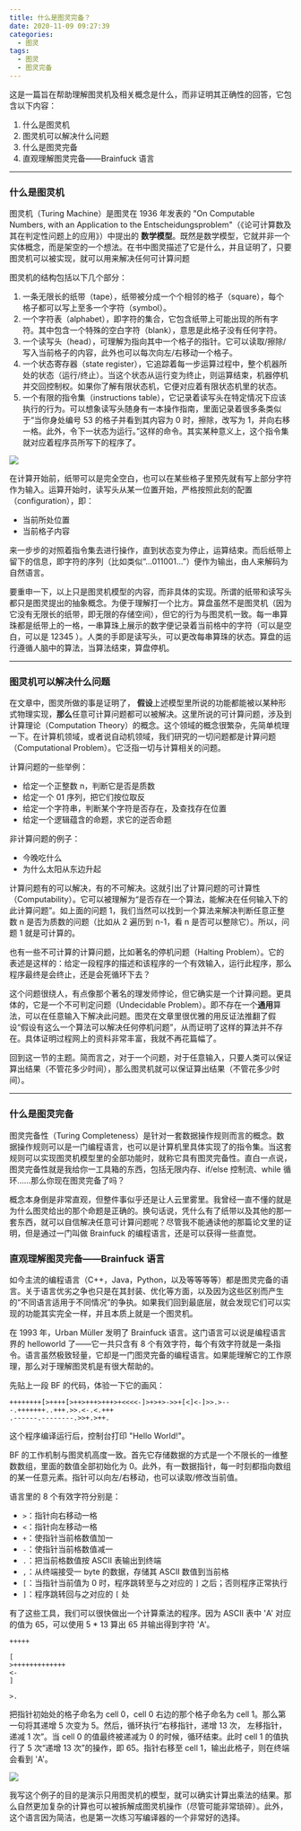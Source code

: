 ```yaml
---
title: 什么是图灵完备？
date: 2020-11-09 09:27:39
categories:
  - 图灵
tags:
  - 图灵
  - 图灵完备
---
```


这是一篇旨在帮助理解图灵机及相关概念是什么，而非证明其正确性的回答，它包含以下内容：

1. 什么是图灵机
2. 图灵机可以解决什么问题
3. 什么是图灵完备
4. 直观理解图灵完备——Brainfuck 语言

---

### 什么是图灵机

图灵机（Turing Machine）是图灵在 1936 年发表的 "On Computable Numbers, with an Application to the Entscheidungsproblem"（《论可计算数及其在判定性问题上的应用》）中提出的 **数学模型**。既然是数学模型，它就并非一个实体概念，而是架空的一个想法。在书中图灵描述了它是什么，并且证明了，只要图灵机可以被实现，就可以用来解决任何可计算问题

图灵机的结构包括以下几个部分：

1. 一条无限长的纸带（tape），纸带被分成一个个相邻的格子（square），每个格子都可以写上至多一个字符（symbol）。
2. 一个字符表（alphabet），即字符的集合，它包含纸带上可能出现的所有字符。其中包含一个特殊的空白字符（blank），意思是此格子没有任何字符。
3. 一个读写头（head），可理解为指向其中一个格子的指针。它可以读取/擦除/写入当前格子的内容，此外也可以每次向左/右移动一个格子。
4. 一个状态寄存器（state register），它追踪着每一步运算过程中，整个机器所处的状态（运行/终止）。当这个状态从运行变为终止，则运算结束，机器停机并交回控制权。如果你了解有限状态机，它便对应着有限状态机里的状态。
5. 一个有限的指令集（instructions table），它记录着读写头在特定情况下应该执行的行为。可以想象读写头随身有一本操作指南，里面记录着很多条类似于“当你身处编号 53 的格子并看到其内容为 0 时，擦除，改写为 1，并向右移一格。此外，令下一状态为运行。”这样的命令。其实某种意义上，这个指令集就对应着程序员所写下的程序了。

![](https://pic1.zhimg.com/80/v2-6d57f9001041416d43e886f14fd43f84_720w.jpg?source=1940ef5c)

在计算开始前，纸带可以是完全空白，也可以在某些格子里预先就有写上部分字符作为输入。运算开始时，读写头从某一位置开始，严格按照此刻的配置（configuration），即：

- 当前所处位置
- 当前格子内容

来一步步的对照着指令集去进行操作，直到状态变为停止，运算结束。而后纸带上留下的信息，即字符的序列（比如类似“...011001...”）便作为输出，由人来解码为自然语言。

要重申一下，以上只是图灵机模型的内容，而非具体的实现。所谓的纸带和读写头都只是图灵提出的抽象概念。为便于理解打一个比方。算盘虽然不是图灵机（因为它没有无限长的纸带，即无限的存储空间），但它的行为与图灵机一致。每一串算珠都是纸带上的一格，一串算珠上展示的数字便记录着当前格中的字符（可以是空白，可以是 12345 ）。人类的手即是读写头，可以更改每串算珠的状态。算盘的运行遵循人脑中的算法，当算法结束，算盘停机。

---

### 图灵机可以解决什么问题

在文章中，图灵所做的事是证明了， **假设**上述模型里所说的功能都能被以某种形式物理实现，**那么**任意可计算问题都可以被解决。这里所说的可计算问题，涉及到计算理论（Computation Theory）的概念。这个领域的概念很繁杂，先简单梳理一下。在计算机领域，或者说自动机领域，我们研究的一切问题都是计算问题（Computational Problem）。它泛指一切与计算相关的问题。

计算问题的一些举例：

- 给定一个正整数 n，判断它是否是质数
- 给定一个 01 序列，把它们按位取反
- 给定一个字符串，判断某个字符是否存在，及查找存在位置
- 给定一个逻辑蕴含的命题，求它的逆否命题

非计算问题的例子：

- 今晚吃什么
- 为什么太阳从东边升起

计算问题有的可以解决，有的不可解决。这就引出了计算问题的可计算性（Computability）。它可以被理解为“是否存在一个算法，能解决在任何输入下的此计算问题”。如上面的问题 1，我们当然可以找到一个算法来解决判断任意正整数 n 是否为质数的问题（比如从 2 遍历到 n-1，看 n 是否可以整除它）。所以，问题 1 就是可计算的。

也有一些不可计算的计算问题，比如著名的停机问题（Halting Problem）。它的表述是这样的：给定一段程序的描述和该程序的一个有效输入，运行此程序，那么程序最终是会终止，还是会死循环下去？

这个问题很绕人，有点像那个著名的理发师悖论，但它确实是一个计算问题。更具体的，它是一个不可判定问题（Undecidable Problem）。即不存在一个**通用**算法，可以在任意输入下解决此问题。图灵在文章里很优雅的用反证法推翻了假设“假设有这么一个算法可以解决任何停机问题”，从而证明了这样的算法并不存在。具体证明过程网上的资料非常丰富，我就不再花篇幅了。

回到这一节的主题。简而言之，对于一个问题，对于任意输入，只要人类可以保证算出结果（不管花多少时间），那么图灵机就可以保证算出结果（不管花多少时间）。

---

### 什么是图灵完备

图灵完备性（Turing Completeness）是针对一套数据操作规则而言的概念。数据操作规则可以是一门编程语言，也可以是计算机里具体实现了的指令集。当这套规则可以实现图灵机模型里的全部功能时，就称它具有图灵完备性。直白一点说，图灵完备性就是我给你一工具箱的东西，包括无限内存、if/else 控制流、while 循环……那么你现在图灵完备了吗？

概念本身倒是非常直观，但整件事似乎还是让人云里雾里。我曾经一直不懂的就是为什么图灵给出的那个命题是正确的。换句话说，凭什么有了纸带以及其他的那一套东西，就可以自信解决任意可计算问题呢？尽管我不能通读他的那篇论文里的证明，但是通过一门叫做 Brainfuck 的编程语言，还是可以获得一些直觉。

### 直观理解图灵完备——Brainfuck 语言

如今主流的编程语言（C++，Java，Python，以及等等等等）都是图灵完备的语言。关于语言优劣之争也只是在其封装、优化等方面，以及因为这些区别而产生的“不同语言适用于不同情况”的争执。如果我们回到最底层，就会发现它们可以实现的功能其实完全一样，并且本质上就是一个图灵机。

在 1993 年，Urban Müller 发明了 Brainfuck 语言。这门语言可以说是编程语言界的 helloworld 了——它一共只含有 8 个有效字符，每个有效字符就是一条指令。语言虽然极致轻量，它却是一门图灵完备的编程语言。如果能理解它的工作原理，那么对于理解图灵机是有很大帮助的。

先贴上一段 BF 的代码，体验一下它的画风：

```text
++++++++[>++++[>++>+++>+++>+<<<<-]>+>+>->>+[<]<-]>>.>---.+++++++..+++.>>.<-.<.+++
.------.--------.>>+.>++.
```

这个程序编译运行后，控制台打印 "Hello World!"。

BF 的工作机制与图灵机高度一致。首先它存储数据的方式是一个不限长的一维整数数组，里面的数值全部初始化为 0。此外，有一数据指针，每一时刻都指向数组的某一任意元素。指针可以向左/右移动，也可以读取/修改当前值。

语言里的 8 个有效字符分别是：

- `>`：指针向右移动一格
- `<`：指针向左移动一格
- `+`：使指针当前格数值加一
- `-`：使指针当前格数值减一
- `.`：把当前格数值按 ASCII 表输出到终端
- `,`：从终端接受一 byte 的数据，存储其 ASCII 数值到当前格
- `[`：当指针当前值为 0 时，程序跳转至与之对应的 `]` 之后；否则程序正常执行
- `]`：程序跳转回与之对应的 `[` 处

有了这些工具，我们可以很快做出一个计算乘法的程序。因为 ASCII 表中 'A' 对应的值为 65，可以使用 5 \* 13 算出 65 并输出得到字符 'A'。

```text
+++++

[
>+++++++++++++
<-
]

>.
```

把指针初始处的格子命名为 cell 0，cell 0 右边的那个格子命名为 cell 1。那么第一句将其递增 5 次变为 5。然后，循环执行“右移指针，递增 13 次， 左移指针，递减 1 次”。当 cell 0 的值最终被递减为 0 的时候，循环结束。此时 cell 1 的值执行了 5 次“递增 13 次”的操作，即 65。指针右移至 cell 1，输出此格子，则在终端会看到 'A'。

![](https://pic3.zhimg.com/80/v2-6dc2cf6ed68844fa4fdc8a555dba3576_720w.jpg?source=1940ef5c)

我写这个例子的目的是演示只用图灵机的模型，就可以确实计算出乘法的结果。那么自然更加复杂的计算也可以被拆解成图灵机操作（尽管可能非常琐碎）。此外，这个语言因为简洁，也是第一次练习写编译器的一个非常好的选择。
